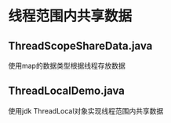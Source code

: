 # 线程范围内共享数据

## ThreadScopeShareData.java

使用map的数据类型根据线程存放数据

## ThreadLocalDemo.java

使用jdk ThreadLocal对象实现线程范围内共享数据